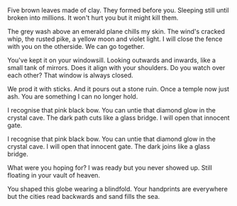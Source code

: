 Five brown leaves made of clay. They formed before you. Sleeping still until broken into millions. It won't hurt you but it might kill them.

The grey wash above an emerald plane chills my skin. The wind's cracked whip, the rusted pike, a yellow moon and violet light. I will close the fence with you on the otherside. We can go together.

You've kept it on your windowsill. Looking outwards and inwards, like a small tank of mirrors. Does it align with your shoulders. Do you watch over each other? That window is always closed.

We prod it with sticks. And it pours out a stone ruin. Once a temple now just ash. You are something I can no longer hold.

I recognise that pink black bow. You can untie that diamond glow in the crystal cave. The dark path cuts like a glass bridge. I will open that innocent gate.

I recognise that pink black bow. You can untie that diamond glow in the crystal cave. I will open that innocent gate. The dark joins like a glass bridge.

What were you hoping for? I was ready but you never showed up. Still floating in your vault of heaven.

You shaped this globe wearing a blindfold. Your handprints are everywhere but the cities read backwards and sand fills the sea.